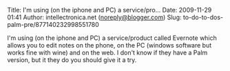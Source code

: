 Title: I&#39;m using (on the iphone and PC) a service/pro...
Date: 2009-11-29 01:41
Author: intellectronica.net (noreply@blogger.com)
Slug: to-do-to-dos-palm-pre/877140232998551780

I'm using (on the iphone and PC) a service/product called Evernote which
allows you to edit notes on the phone, on the PC (windows software but
works fine with wine) and on the web. I don't know if they have a Palm
version, but it they do you should give it a try.

